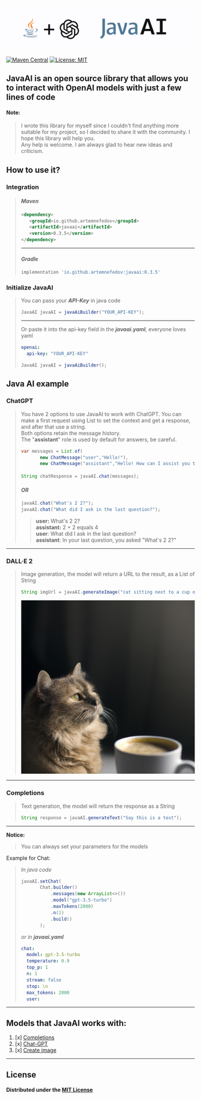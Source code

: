 ![JavaAI logo](https://github.com/artemnefedov/JavaAI/blob/resource/img/javaAi_logo.png?raw=true)

[![Maven Central](https://img.shields.io/maven-central/v/io.github.artemnefedov/javaai.svg?label=Maven%20Central)](https://search.maven.org/search?q=g:%22io.github.artemnefedov%22%20AND%20a:%22javaai%22)
[![License: MIT](https://img.shields.io/badge/License-MIT-yellow.svg)](https://github.com/artemnefedov/JavaAI/blob/main/LICENSE)
## JavaAI is an open source library that allows you to interact with OpenAI models with just a few lines of code

#### Note:

> I wrote this library for myself since I couldn't find anything more suitable for my project, so I decided to share it
> with the community. I hope this library will help you.<br>
> Any help is welcome. I am always glad to hear new ideas and criticism.

## How to use it?

### Integration

>#### _Maven_
>
>```xml
><dependency>
>    <groupId>io.github.artemnefedov</groupId>
>    <artifactId>javaai</artifactId>
>    <version>0.3.5</version>
></dependency>
>```
> ___
>#### _Gradle_
>
>```groovy
>implementation 'io.github.artemnefedov:javaai:0.3.5'
>```

### Initialize JavaAI

> You can pass your _**API-Key**_ in java code
>```java
>JavaAI javaAI = javaAiBuilder("YOUR_API-KEY");
>```
> ___
>
> Or paste it into the api-key field in the _**javaai.yaml**_, everyone loves yaml
>```yaml
>openai:
>   api-key: "YOUR_API-KEY"
>```
>```java
>JavaAI javaAI = javaAiBuilder();
>```

## Java AI example

### ChatGPT

>You have 2 options to use JavaAI to work with ChatGPT.
You can make a first request using List<ChatMessage> to set the context and get a response, and after that use a string.
<br>Both options retain the message history.
<br>The "**assistant**" role is used by default for answers, be careful.
>```java
>var messages = List.of(
>        new ChatMessage("user","Hello!"),
>        new ChatMessage("assistant","Hello! How can I assist you today?"));
>
>String chatResponse = javaAI.chat(messages);
>```
>#### _OR_
>```java
>javaAI.chat("What's 2 2?"); 
>javaAI.chat("What did I ask in the last question?");
>```
> > **user:** What's 2 2?<br>
> > **assistant:** 2 + 2 equals 4<br>
> > **user**: What did I ask in the last question?<br>
> > **assistant**: In your last question, you asked "What's 2 2?"<br>
---
### DALL·E 2
>Image generation, the model will return a URL to the result, as a List of String
>```java
>String imgUrl = javaAI.generateImage("cat sitting next to a cup of coffee");
>```
> ![cat_image](https://github.com/artemnefedov/JavaAI/blob/resource/img/cat_%20of_coffee.png?raw=true)
---
### Completions
>Text generation, the model will return the response as a String
>```java
>String response = javaAI.generateText("Say this is a test");
>```
---
**Notice:**

> You can always set your parameters for the models

Example for Chat:
> _In java code_
>```java
>javaAI.setChat(
>        Chat.builder()
>            .messages(new ArrayList<>())
>            .model("gpt-3.5-turbo")
>            .maxTokens(2000)
>            .n(1)
>            .build()
>        );
>```
> _or in **javaai.yaml**_
> ```yaml
> chat:
>   model: gpt-3.5-turbo
>   temperature: 0.9
>   top_p: 1
>   n: 1
>   stream: false
>   stop: \n
>   max_tokens: 2000
>   user:
> ```
---

## Models that JavaAI works with:

1. [x] [Completions](https://platform.openai.com/docs/api-reference/completions)
2. [x] [Chat-GPT](https://platform.openai.com/docs/api-reference/chat)
3. [x] [Create image](https://platform.openai.com/docs/api-reference/images/create)

---
## License

#### Distributed under the [MIT License](./LICENSE)
